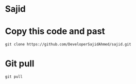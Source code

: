 # Sajid

# Copy this code and past 
```shell
git clone https://github.com/DeveloperSajidAhmed/sajid.git
```

# Git pull 
```shell
git pull
```